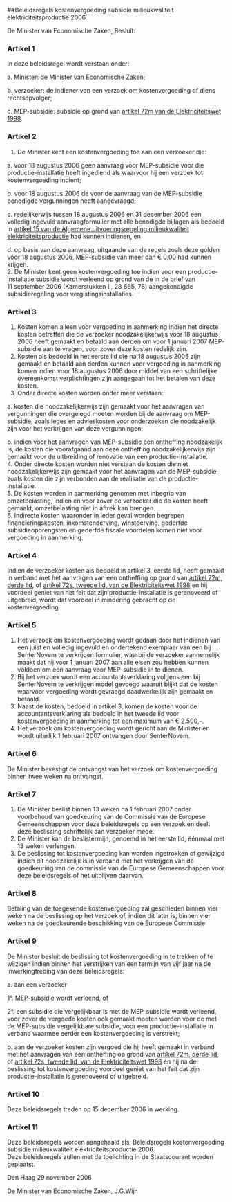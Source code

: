 <meta http-equiv='Content-Type' content='text/html; charset=utf-8' />

##Beleidsregels kostenvergoeding subsidie milieukwaliteit elektriciteitsproductie 2006

De Minister van Economische Zaken,  Besluit:    

### Artikel  1  

In deze beleidsregel wordt verstaan onder: 

a. Minister: de Minister van Economische Zaken;  

b. verzoeker: de indiener van een verzoek om kostenvergoeding of diens rechtsopvolger;  

c. MEP-subsidie: subsidie op grond van [artikel 72m van de Elektriciteitswet 1998](../../../../../../../wet/elektriciteitswet/1998/BWBR0009755/README.md).    

### Artikel  2  

1.  De Minister kent een kostenvergoeding toe aan een verzoeker die: 

a. voor 18 augustus 2006 geen aanvraag voor MEP-subsidie voor die productie-installatie heeft ingediend als waarvoor hij een verzoek tot kostenvergoeding indient;  

b. voor 18 augustus 2006 de voor de aanvraag van de MEP-subsidie benodigde vergunningen heeft aangevraagd;  

c. redelijkerwijs tussen 18 augustus 2006 en 31 december 2006 een volledig ingevuld aanvraagformulier met alle benodigde bijlagen als bedoeld in [artikel 15 van de Algemene uitvoeringsregeling milieukwaliteit elektriciteitsproductie](../../../../../../../ministeriele-regeling/algemene/uitvoeringsregeling/milieukwaliteit/elektriciteitsproductie/BWBR0015185/README.md) had kunnen indienen, en  

d. op basis van deze aanvraag, uitgaande van de regels zoals deze golden voor 18 augustus 2006, MEP-subsidie van meer dan € 0,00 had kunnen krijgen.     
2.  De Minister kent geen kostenvergoeding toe indien voor een productie-installatie subsidie wordt verleend op grond van de in de brief van 11 september 2006 (Kamerstukken II, 28 665, 76) aangekondigde subsidieregeling voor vergistingsinstallaties.   

### Artikel  3  

1.  Kosten komen alleen voor vergoeding in aanmerking indien het directe kosten betreffen die de verzoeker noodzakelijkerwijs voor 18 augustus 2006 heeft gemaakt en betaald aan derden om voor 1 januari 2007 MEP-subsidie aan te vragen, voor zover deze kosten redelijk zijn.   
2.  Kosten als bedoeld in het eerste lid die na 18 augustus 2006 zijn gemaakt en betaald aan derden kunnen voor vergoeding in aanmerking komen indien voor 18 augustus 2006 door middel van een schriftelijke overeenkomst verplichtingen zijn aangegaan tot het betalen van deze kosten.   
3.  Onder directe kosten worden onder meer verstaan: 

a. kosten die noodzakelijkerwijs zijn gemaakt voor het aanvragen van vergunningen die overgelegd moeten worden bij de aanvraag om MEP-subsidie, zoals leges en advieskosten voor onderzoeken die noodzakelijk zijn voor het verkrijgen van deze vergunningen;  

b. indien voor het aanvragen van MEP-subsidie een ontheffing noodzakelijk is, de kosten die voorafgaand aan deze ontheffing noodzakelijkerwijs zijn gemaakt voor de uitbreiding of renovatie van een productie-installatie.     
4.  Onder directe kosten worden niet verstaan de kosten die niet noodzakelijkerwijs zijn gemaakt voor het aanvragen van de MEP-subsidie, zoals kosten die zijn verbonden aan de realisatie van de productie-installatie.   
5.  De kosten worden in aanmerking genomen met inbegrip van omzetbelasting, indien en voor zover de verzoeker die de kosten heeft gemaakt, omzetbelasting niet in aftrek kan brengen.   
6.  Indirecte kosten waaronder in ieder geval worden begrepen financieringskosten, inkomstenderving, winstderving, gederfde subsidieopbrengsten en gederfde fiscale voordelen komen niet voor vergoeding in aanmerking.   

### Artikel  4  

Indien de verzoeker kosten als bedoeld in artikel 3, eerste lid, heeft gemaakt in verband met het aanvragen van een ontheffing op grond van [artikel 72m, derde lid](../../../../../../../wet/elektriciteitswet/1998/BWBR0009755/README.md), of [artikel 72s, tweede lid, van de Elektriciteitswet 1998](../../../../../../../wet/elektriciteitswet/1998/BWBR0009755/README.md) en hij voordeel geniet van het feit dat zijn productie-installatie is gerenoveerd of uitgebreid, wordt dat voordeel in mindering gebracht op de kostenvergoeding.  

### Artikel  5  

1.  Het verzoek om kostenvergoeding wordt gedaan door het indienen van een juist en volledig ingevuld en ondertekend exemplaar van een bij SenterNovem te verkrijgen formulier, waarbij de verzoeker aannemelijk maakt dat hij voor 1 januari 2007 aan alle eisen zou hebben kunnen voldoen om een aanvraag voor MEP-subsidie in te dienen.   
2.  Bij het verzoek wordt een accountantsverklaring volgens een bij SenterNovem te verkrijgen model gevoegd waaruit blijkt dat de kosten waarvoor vergoeding wordt gevraagd daadwerkelijk zijn gemaakt en betaald.   
3.  Naast de kosten, bedoeld in artikel 3, komen de kosten voor de accountantsverklaring als bedoeld in het tweede lid voor kostenvergoeding in aanmerking tot een maximum van € 2.500,–.   
4.  Het verzoek om kostenvergoeding wordt gericht aan de Minister en wordt uiterlijk 1 februari 2007 ontvangen door SenterNovem.   

### Artikel  6  

De Minister bevestigt de ontvangst van het verzoek om kostenvergoeding binnen twee weken na ontvangst.  

### Artikel  7  

1.  De Minister beslist binnen 13 weken na 1 februari 2007 onder voorbehoud van goedkeuring van de Commissie van de Europese Gemeenschappen voor deze beleidsregels op een verzoek en deelt deze beslissing schriftelijk aan verzoeker mede.   
2.  De Minister kan de beslistermijn, genoemd in het eerste lid, éénmaal met 13 weken verlengen.   
3.  De beslissing tot kostenvergoeding kan worden ingetrokken of gewijzigd indien dit noodzakelijk is in verband met het verkrijgen van de goedkeuring van de commissie van de Europese Gemeenschappen voor deze beleidsregels of het uitblijven daarvan.   

### Artikel  8  

Betaling van de toegekende kostenvergoeding zal geschieden binnen vier weken na de beslissing op het verzoek of, indien dit later is, binnen vier weken na de goedkeurende beschikking van de Europese Commissie  

### Artikel  9  

De Minister besluit de beslissing tot kostenvergoeding in te trekken of te wijzigen indien binnen het verstrijken van een termijn van vijf jaar na de inwerkingtreding van deze beleidsregels: 

a. aan een verzoeker 

1°. MEP-subsidie wordt verleend, of  

2°. een subsidie die vergelijkbaar is met de MEP-subsidie wordt verleend, voor zover de vergoede kosten ook gemaakt moeten worden voor de met de MEP-subsidie vergelijkbare subsidie,   voor een productie-installatie in verband waarmee eerder een kostenvergoeding is verstrekt;  

b. aan de verzoeker kosten zijn vergoed die hij heeft gemaakt in verband met het aanvragen van een ontheffing op grond van [artikel 72m, derde lid](../../../../../../../wet/elektriciteitswet/1998/BWBR0009755/README.md), of [artikel 72s, tweede lid, van de Elektriciteitswet 1998](../../../../../../../wet/elektriciteitswet/1998/BWBR0009755/README.md) en hij na de beslissing tot kostenvergoeding voordeel geniet van het feit dat zijn productie-installatie is gerenoveerd of uitgebreid.    

### Artikel  10  

Deze beleidsregels treden op 15 december 2006 in werking.  

### Artikel  11  

Deze beleidsregels worden aangehaald als: Beleidsregels kostenvergoeding subsidie milieukwaliteit elektriciteitsproductie 2006.  
Deze beleidsregels zullen met de toelichting in de Staatscourant worden geplaatst.   

Den Haag 
29 november 2006   

De 
Minister van Economische Zaken, 
J.G.Wijn   
